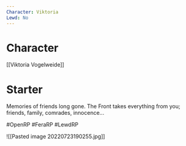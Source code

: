```yaml
---
Character: Viktoria
Lewd: No
---
```

# Character
[[Viktoria Vogelweide]]

# Starter
Memories of friends long gone. The Front takes everything from you; friends, family, comrades, innocence...

#OpenRP #FeraRP #LewdRP 

![[Pasted image 20220723190255.jpg]]
